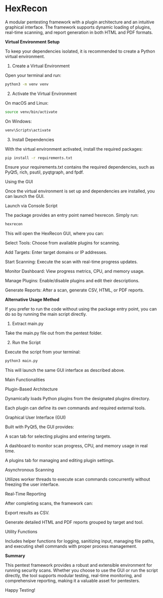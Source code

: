 # HexRecon

A modular pentesting framework with a plugin architecture and an intuitive graphical interface. The framework supports dynamic loading of plugins, real-time scanning, and report generation in both HTML and PDF formats.

**Virtual Environment Setup**

To keep your dependencies isolated, it is recommended to create a Python virtual environment.

1. Create a Virtual Environment

Open your terminal and run:
```bash
python3 -m venv venv
```
2. Activate the Virtual Environment

On macOS and Linux:
```bash
source venv/bin/activate
```
On Windows:
```bash
venv\Scripts\activate
```
3. Install Dependencies

With the virtual environment activated, install the required packages:
```bash
pip install -r requirements.txt
```
Ensure your requirements.txt contains the required dependencies, such as PyQt5, rich, psutil, pyqtgraph, and fpdf.

Using the GUI

Once the virtual environment is set up and dependencies are installed, you can launch the GUI.

Launch via Console Script

The package provides an entry point named hexrecon. Simply run:
```bash
hexrecon
```
This will open the HexRecon GUI, where you can:

Select Tools: Choose from available plugins for scanning.

Add Targets: Enter target domains or IP addresses.

Start Scanning: Execute the scan with real-time progress updates.

Monitor Dashboard: View progress metrics, CPU, and memory usage.

Manage Plugins: Enable/disable plugins and edit their descriptions.

Generate Reports: After a scan, generate CSV, HTML, or PDF reports.



**Alternative Usage Method**

If you prefer to run the code without using the package entry point, you can do so by running the main script directly.

1. Extract main.py

Take the main.py file out from the pentest folder.

2. Run the Script

Execute the script from your terminal:
```bash
python3 main.py
```
This will launch the same GUI interface as described above.

Main Functionalities

Plugin-Based Architecture

Dynamically loads Python plugins from the designated plugins directory.

Each plugin can define its own commands and required external tools.

Graphical User Interface (GUI)

Built with PyQt5, the GUI provides:

A scan tab for selecting plugins and entering targets.

A dashboard to monitor scan progress, CPU, and memory usage in real time.

A plugins tab for managing and editing plugin settings.

Asynchronous Scanning

Utilizes worker threads to execute scan commands concurrently without freezing the user interface.

Real-Time Reporting

After completing scans, the framework can:

Export results as CSV.

Generate detailed HTML and PDF reports grouped by target and tool.

Utility Functions

Includes helper functions for logging, sanitizing input, managing file paths, and executing shell commands with proper process management.

**Summary**

This pentest framework provides a robust and extensible environment for running security scans. Whether you choose to use the GUI or run the script directly, the tool supports modular testing, real-time monitoring, and comprehensive reporting, making it a valuable asset for pentesters.

Happy Testing!


